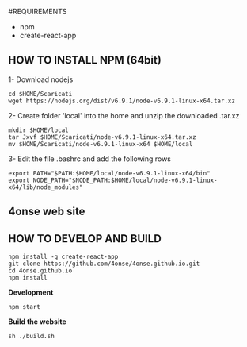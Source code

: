 #REQUIREMENTS
- npm
- create-react-app

## HOW TO INSTALL NPM (64bit)

1- Download nodejs
```
cd $HOME/Scaricati
wget https://nodejs.org/dist/v6.9.1/node-v6.9.1-linux-x64.tar.xz
```

2- Create folder 'local' into the home and unzip the downloaded .tar.xz
```
mkdir $HOME/local
tar Jxvf $HOME/Scaricati/node-v6.9.1-linux-x64.tar.xz
mv $HOME/Scaricati/node-v6.9.1-linux-x64 $HOME/local
```

3- Edit the file .bashrc and add the following rows
```
export PATH="$PATH:$HOME/local/node-v6.9.1-linux-x64/bin"
export NODE_PATH="$NODE_PATH:$HOME/local/node-v6.9.1-linux-x64/lib/node_modules"
```

## 4onse web site
## HOW TO DEVELOP AND BUILD

```
npm install -g create-react-app
git clone https://github.com/4onse/4onse.github.io.git
cd 4onse.github.io
npm install
```

**Development**
```
npm start
```

**Build the website**
```
sh ./build.sh
```
